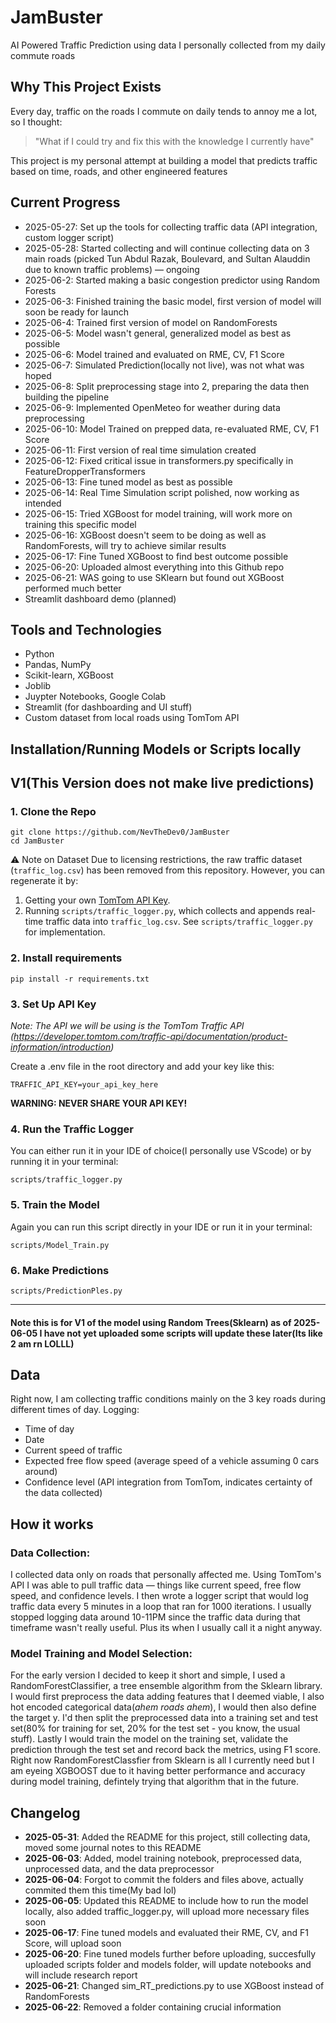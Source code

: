 # JamBuster

AI Powered Traffic Prediction using data I personally collected from my daily commute roads

## Why This Project Exists

Every day, traffic on the roads I commute on daily tends to annoy me a lot, so I thought:
> "What if I could try and fix this with the knowledge I currently have"

This project is my personal attempt at building a model that predicts traffic based on time, roads, and other engineered features

## Current Progress

- 2025-05-27: Set up the tools for collecting traffic data (API integration, custom logger script)  
- 2025-05-28: Started collecting and will continue collecting data on 3 main roads (picked Tun Abdul Razak, Boulevard, and Sultan Alauddin due to known traffic problems) — ongoing
- 2025-06-2: Started making a basic congestion predictor using Random Forests
- 2025-06-3: Finished training the basic model, first version of model will soon be ready for launch
- 2025-06-4: Trained first version of model on RandomForests
- 2025-06-5: Model wasn't general, generalized model as best as possible
- 2025-06-6: Model trained and evaluated on RME, CV, F1 Score
- 2025-06-7: Simulated Prediction(locally not live), was not what was hoped
- 2025-06-8: Split preprocessing stage into 2, preparing the data then building the pipeline
- 2025-06-9: Implemented OpenMeteo for weather during data preprocessing 
- 2025-06-10: Model Trained on prepped data, re-evaluated RME, CV, F1 Score
- 2025-06-11: First version of real time simulation created
- 2025-06-12: Fixed critical issue in transformers.py specifically in FeatureDropperTransformers
- 2025-06-13: Fine tuned model as best as possible
- 2025-06-14: Real Time Simulation script polished, now working as intended
- 2025-06-15: Tried XGBoost for model training, will work more on training this specific model
- 2025-06-16: XGBoost doesn't seem to be doing as well as RandomForests, will try to achieve similar results
- 2025-06-17: Fine Tuned XGBoost to find best outcome possible
- 2025-06-20: Uploaded almost everything into this Github repo
- 2025-06-21: WAS going to use SKlearn but found out XGBoost performed much better
- Streamlit dashboard demo (planned)

## Tools and Technologies

- Python
- Pandas, NumPy
- Scikit-learn, XGBoost
- Joblib
- Juypter Notebooks, Google Colab
- Streamlit (for dashboarding and UI stuff)
- Custom dataset from local roads using TomTom API

## Installation/Running Models or Scripts locally

## V1(This Version does not make live predictions)
### 1. Clone the Repo
```
git clone https://github.com/NevTheDev0/JamBuster
cd JamBuster
```
⚠️ Note on Dataset
Due to licensing restrictions, the raw traffic dataset (`traffic_log.csv`) has been removed from this repository.
However, you can regenerate it by:
1. Getting your own [TomTom API Key](https://developer.tomtom.com/).
2. Running `scripts/traffic_logger.py`, which collects and appends real-time traffic data into `traffic_log.csv`.
See `scripts/traffic_logger.py` for implementation.

### 2. Install requirements
```
pip install -r requirements.txt
```
### 3. Set Up API Key
*Note: The API we will be using is the TomTom Traffic API (https://developer.tomtom.com/traffic-api/documentation/product-information/introduction)*

Create a .env file in the root directory and add your key like this:
```
TRAFFIC_API_KEY=your_api_key_here
```
**WARNING: NEVER SHARE YOUR API KEY!**

### 4. Run the Traffic Logger
You can either run it in your IDE of choice(I personally use VScode) or by running it in your terminal:
```
scripts/traffic_logger.py
```

### 5. Train the Model
Again you can run this script directly in your IDE or run it in your terminal:
```
scripts/Model_Train.py
```

### 6. Make Predictions
```
scripts/PredictionPles.py
```
---
#### Note this is for V1 of the model using Random Trees(Sklearn) as of 2025-06-05 I have not yet uploaded some scripts will update these later(Its like 2 am rn LOLLL)


## Data

Right now, I am collecting traffic conditions mainly on the 3 key roads during different times of day. Logging:
- Time of day
- Date
- Current speed of traffic
- Expected free flow speed (average speed of a vehicle assuming 0 cars around)
- Confidence level (API integration from TomTom, indicates certainty of the data collected)

## How it works
### Data Collection:
I collected data only on roads that personally affected me. Using TomTom's API I was able to pull traffic data — things like current speed, free flow speed, and confidence levels. I then wrote a logger script that would log traffic data every 5 minutes in a loop that ran for 1000 iterations. I usually stopped logging data around 10-11PM since the traffic data during that timeframe wasn't really useful. Plus its when I usually call it a night anyway.
### Model Training and Model Selection:
For the early version I decided to keep it short and simple, I used a RandomForestClassifier, a tree ensemble algorithm from the Sklearn library. I would first preprocess the data adding features that I deemed viable, I also hot encoded categorical data(*ahem roads ahem*), I would then also define the target y. I'd then split the preprocessed data into a training set and test set(80% for training for set, 20% for the test set - you know, the usual stuff). Lastly I would train the model on the training set, validate the prediction through the test set and record back the metrics, using F1 score. Right now RandomForestClassfier from Sklearn is all I currently need but I am eyeing XGBOOST due to it having better performance and accuracy during model training, defintely trying that algorithm that in the future.

## Changelog

- **2025-05-31**: Added the README for this project, still collecting data, moved some journal notes to this README
- **2025-06-03**: Added, model training notebook, preprocessed data, unprocessed data, and the data preprocessor
- **2025-06-04**: Forgot to commit the folders and files above, actually commited them this time(My bad lol)
- **2025-06-05**: Updated this README to include how to run the model locally, also added traffic_logger.py, will upload more necessary files soon
- **2025-06-17**: Fine tuned models and evaluated their RME, CV, and F1 Score, will upload soon
- **2025-06-20**: Fine tuned models further before uploading, succesfully uploaded scripts folder and models folder, will update notebooks and will include research report
- **2025-06-21**: Changed sim_RT_predictions.py to use XGBoost instead of RandomForests
- **2025-06-22**: Removed a folder containing crucial information
